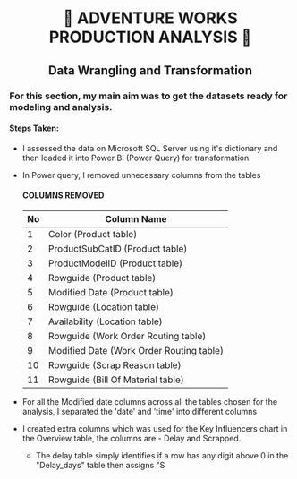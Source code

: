 # <p align="center" style="margin-top: 0px;"> 🔩 ADVENTURE WORKS PRODUCTION ANALYSIS 🔩
## <p align="center"> Data Wrangling and Transformation

### For this section, my main aim was to get the datasets ready for modeling and analysis. 

#### Steps Taken:
* I assessed the data on Microsoft SQL Server using it's dictionary and then loaded it into Power BI (Power Query) for transformation
  
* In Power query, I removed unnecessary columns from the tables

  #### COLUMNS REMOVED
  No |	Column Name |
  -- | -- |
  1 |	Color (Product table) |
  2 |	ProductSubCatID (Product table) |
  3 |	ProductModelID (Product table) |
  4 |	Rowguide (Product table) |
  5 |	Modified Date (Product table) |
  6 |	Rowguide (Location table) |
  7 |	Availability (Location table) |
  8 |	Rowguide (Work Order Routing table) |
  9 |	Modified Date (Work Order Routing table) |
  10 |	Rowguide (Scrap Reason table) |
  11 |	Rowguide (Bill Of Material table) |

* For all the Modified date columns across all the tables chosen for the analysis, I separated the 'date' and 'time' into different columns
 
* I created extra columns which was used for the Key Influencers chart in the Overview table, the columns are - Delay and Scrapped.
  * The delay table simply identifies if a row has any digit above 0 in the "Delay_days" table then assigns "S
